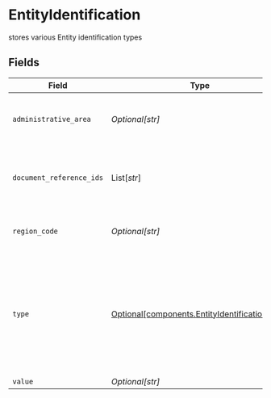 # EntityIdentification

stores various Entity identification types


## Fields

| Field                                                                                                                                                                                                                                                                        | Type                                                                                                                                                                                                                                                                         | Required                                                                                                                                                                                                                                                                     | Description                                                                                                                                                                                                                                                                  | Example                                                                                                                                                                                                                                                                      |
| ---------------------------------------------------------------------------------------------------------------------------------------------------------------------------------------------------------------------------------------------------------------------------- | ---------------------------------------------------------------------------------------------------------------------------------------------------------------------------------------------------------------------------------------------------------------------------- | ---------------------------------------------------------------------------------------------------------------------------------------------------------------------------------------------------------------------------------------------------------------------------- | ---------------------------------------------------------------------------------------------------------------------------------------------------------------------------------------------------------------------------------------------------------------------------- | ---------------------------------------------------------------------------------------------------------------------------------------------------------------------------------------------------------------------------------------------------------------------------- |
| `administrative_area`                                                                                                                                                                                                                                                        | *Optional[str]*                                                                                                                                                                                                                                                              | :heavy_minus_sign:                                                                                                                                                                                                                                                           | Administrative area that issued the identification For example, this can be a state, a province, an oblast, or a prefecture.                                                                                                                                                 | TX                                                                                                                                                                                                                                                                           |
| `document_reference_ids`                                                                                                                                                                                                                                                     | List[*str*]                                                                                                                                                                                                                                                                  | :heavy_minus_sign:                                                                                                                                                                                                                                                           | One or more UUIDs from the documents api of the image(s) of the document that relates to the identification for the person investigation.                                                                                                                                    | 0f01ae1f-d24c-4171-8f3f-c0b820bf3044                                                                                                                                                                                                                                         |
| `region_code`                                                                                                                                                                                                                                                                | *Optional[str]*                                                                                                                                                                                                                                                              | :heavy_minus_sign:                                                                                                                                                                                                                                                           | Country that issued identification Two character region code, complies with https://cldr.unicode.org/index                                                                                                                                                                   | US                                                                                                                                                                                                                                                                           |
| `type`                                                                                                                                                                                                                                                                       | [Optional[components.EntityIdentificationType]](../../models/components/entityidentificationtype.md)                                                                                                                                                                         | :heavy_minus_sign:                                                                                                                                                                                                                                                           | The entity tax id type, one of:<br/>- `ID_ENTITY_TYPE_UNSPECIFIED` - Default/Null value.<br/>- `EIN` - Employer Identification Number (US government issued, 9 digits, XX-XXXXXXX).<br/>- `LEI` - Legal Entity Identifier (20 digit alphanumeric).<br/>- `DUNS` - Dun and Bradstreet number. | EIN                                                                                                                                                                                                                                                                          |
| `value`                                                                                                                                                                                                                                                                      | *Optional[str]*                                                                                                                                                                                                                                                              | :heavy_minus_sign:                                                                                                                                                                                                                                                           | Tax id value                                                                                                                                                                                                                                                                 | 666-12-3456                                                                                                                                                                                                                                                                  |